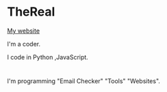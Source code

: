 



# TheReal #

[My website](https://therealoneguy.cf)

I'm a coder.

I code in Python ,JavaScript.

#  #

I'm programming "Email Checker" "Tools" "Websites".

# #

